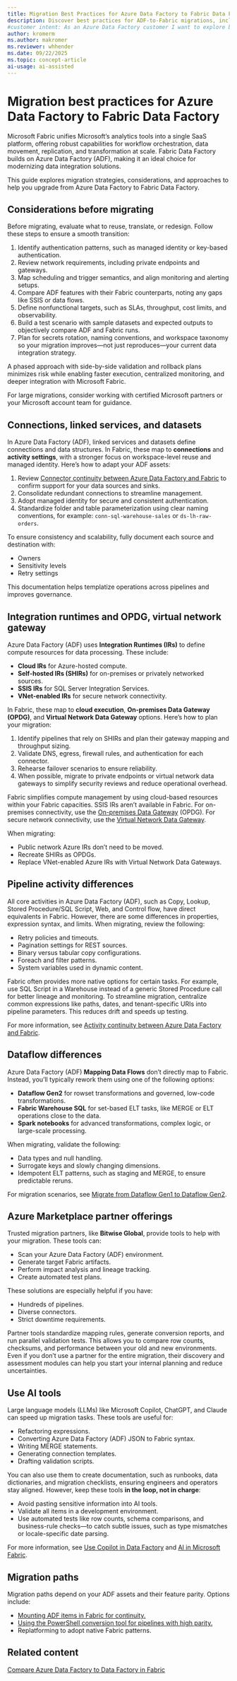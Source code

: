 ```yaml
---
title: Migration Best Practices for Azure Data Factory to Fabric Data Factory
description: Discover best practices for ADF-to-Fabric migrations, including inventorying assets, assessing feature parity, and choosing the right migration path.
#customer intent: As an Azure Data Factory customer I want to explore best practices for migrating to Fabric Data Factory, so I can improve my data integration strategy and ensure a smooth and efficient transition.
author: kromerm
ms.author: makromer
ms.reviewer: whhender
ms.date: 09/22/2025
ms.topic: concept-article
ai-usage: ai-assisted
---
```


# Migration best practices for Azure Data Factory to Fabric Data Factory

Microsoft Fabric unifies Microsoft’s analytics tools into a single SaaS platform, offering robust capabilities for workflow orchestration, data movement, replication, and transformation at scale. Fabric Data Factory builds on Azure Data Factory (ADF), making it an ideal choice for modernizing data integration solutions.

This guide explores migration strategies, considerations, and approaches to help you upgrade from Azure Data Factory to Fabric Data Factory.

## Considerations before migrating

Before migrating, evaluate what to reuse, translate, or redesign. Follow these steps to ensure a smooth transition:

1. Identify authentication patterns, such as managed identity or key-based authentication.
1. Review network requirements, including private endpoints and gateways.
1. Map scheduling and trigger semantics, and align monitoring and alerting setups.
1. Compare ADF features with their Fabric counterparts, noting any gaps like SSIS or data flows.
1. Define nonfunctional targets, such as SLAs, throughput, cost limits, and observability.
1. Build a test scenario with sample datasets and expected outputs to objectively compare ADF and Fabric runs.
1. Plan for secrets rotation, naming conventions, and workspace taxonomy so your migration improves—not just reproduces—your current data integration strategy.

A phased approach with side-by-side validation and rollback plans minimizes risk while enabling faster execution, centralized monitoring, and deeper integration with Microsoft Fabric.

For large migrations, consider working with certified Microsoft partners or your Microsoft account team for guidance.

## Connections, linked services, and datasets

In Azure Data Factory (ADF), linked services and datasets define connections and data structures. In Fabric, these map to **connections** and **activity settings**, with a stronger focus on workspace-level reuse and managed identity. Here’s how to adapt your ADF assets:

1. Review [Connector continuity between Azure Data Factory and Fabric](connector-parity.md) to confirm support for your data sources and sinks.
1. Consolidate redundant connections to streamline management.
1. Adopt managed identity for secure and consistent authentication.
1. Standardize folder and table parameterization using clear naming conventions, for example: `conn-sql-warehouse-sales` or `ds-lh-raw-orders`.

To ensure consistency and scalability, fully document each source and destination with:

- Owners
- Sensitivity levels
- Retry settings

This documentation helps templatize operations across pipelines and improves governance.

## Integration runtimes and OPDG, virtual network gateway

Azure Data Factory (ADF) uses **Integration Runtimes (IRs)** to define compute resources for data processing. These include:

- **Cloud IRs** for Azure-hosted compute.
- **Self-hosted IRs (SHIRs)** for on-premises or privately networked sources.
- **SSIS IRs** for SQL Server Integration Services.
- **VNet-enabled IRs** for secure network connectivity.

In Fabric, these map to **cloud execution**, **On-premises Data Gateway (OPDG)**, and **Virtual Network Data Gateway** options. Here’s how to plan your migration:

1. Identify pipelines that rely on SHIRs and plan their gateway mapping and throughput sizing.
1. Validate DNS, egress, firewall rules, and authentication for each connector.
1. Rehearse failover scenarios to ensure reliability.
1. When possible, migrate to private endpoints or virtual network data gateways to simplify security reviews and reduce operational overhead.

Fabric simplifies compute management by using cloud-based resources within your Fabric capacities. SSIS IRs aren’t available in Fabric. For on-premises connectivity, use the [On-premises Data Gateway](how-to-access-on-premises-data.md) (OPDG). For secure network connectivity, use the [Virtual Network Data Gateway](/data-integration/vnet/overview).

When migrating:

- Public network Azure IRs don’t need to be moved.
- Recreate SHIRs as OPDGs.
- Replace VNet-enabled Azure IRs with Virtual Network Data Gateways.

## Pipeline activity differences

All core activities in Azure Data Factory (ADF), such as Copy, Lookup, Stored Procedure/SQL Script, Web, and Control flow, have direct equivalents in Fabric. However, there are some differences in properties, expression syntax, and limits. When migrating, review the following:

- Retry policies and timeouts.
- Pagination settings for REST sources.
- Binary versus tabular copy configurations.
- Foreach and filter patterns.
- System variables used in dynamic content.

Fabric often provides more native options for certain tasks. For example, use SQL Script in a Warehouse instead of a generic Stored Procedure call for better lineage and monitoring. To streamline migration, centralize common expressions like paths, dates, and tenant-specific URIs into pipeline parameters. This reduces drift and speeds up testing.

For more information, see [Activity continuity between Azure Data Factory and Fabric](activity-parity.md).

## Dataflow differences

Azure Data Factory (ADF) **Mapping Data Flows** don’t directly map to Fabric. Instead, you’ll typically rework them using one of the following options:

- **Dataflow Gen2** for rowset transformations and governed, low-code transformations.
- **Fabric Warehouse SQL** for set-based ELT tasks, like MERGE or ELT operations close to the data.
- **Spark notebooks** for advanced transformations, complex logic, or large-scale processing.

When migrating, validate the following:

- Data types and null handling.
- Surrogate keys and slowly changing dimensions.
- Idempotent ELT patterns, such as staging and MERGE, to ensure predictable reruns.

For migration scenarios, see [Migrate from Dataflow Gen1 to Dataflow Gen2](dataflow-gen2-migrate-from-dataflow-gen1-scenarios.md).

## Azure Marketplace partner offerings

Trusted migration partners, like **Bitwise Global**, provide tools to help with your migration. These tools can:

- Scan your Azure Data Factory (ADF) environment.
- Generate target Fabric artifacts.
- Perform impact analysis and lineage tracking.
- Create automated test plans.

These solutions are especially helpful if you have:

- Hundreds of pipelines.
- Diverse connectors.
- Strict downtime requirements.

Partner tools standardize mapping rules, generate conversion reports, and run parallel validation tests. This allows you to compare row counts, checksums, and performance between your old and new environments. Even if you don’t use a partner for the entire migration, their discovery and assessment modules can help you start your internal planning and reduce uncertainties.

## Use AI tools

Large language models (LLMs) like Microsoft Copilot, ChatGPT, and Claude can speed up migration tasks. These tools are useful for:

- Refactoring expressions.
- Converting Azure Data Factory (ADF) JSON to Fabric syntax.
- Writing MERGE statements.
- Generating connection templates.
- Drafting validation scripts.

You can also use them to create documentation, such as runbooks, data dictionaries, and migration checklists, ensuring engineers and operators stay aligned. However, keep these tools **in the loop, not in charge**:

- Avoid pasting sensitive information into AI tools.
- Validate all items in a development environment.
- Use automated tests like row counts, schema comparisons, and business-rule checks—to catch subtle issues, such as type mismatches or locale-specific date parsing.

For more information, see [Use Copilot in Data Factory](copilot-fabric-data-factory.md) and [AI in Microsoft Fabric](../fundamentals/copilot-fabric-overview.md).

## Migration paths

Migration paths depend on your ADF assets and their feature parity. Options include:

- [Mounting ADF items in Fabric for continuity.](migrate-pipelines-azure-data-factory-item.md)
- [Using the PowerShell conversion tool for pipelines with high parity.](migrate-pipelines-powershell-upgrade-module-for-azure-data-factory-to-fabric.md)
- Replatforming to adopt native Fabric patterns.

## Related content

[Compare Azure Data Factory to Data Factory in Fabric](compare-fabric-data-factory-and-azure-data-factory.md)